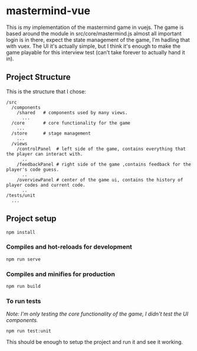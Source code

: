# mastermind-vue

This is my implementation of the mastermind game in vuejs. The game is based around the module in src/core/mastermind.js almost all important login is in there, expect the state management of the game, I'm hadling that with vuex. The UI it's actually simple, but I think it's enough to make the game playable for this interview test (can't take forever to actually hand it in).

## Project Structure

This is the structure that I chose:

```
/src
  /components
    /shared   # components used by many views.
      ...
  /core       # core functionality for the game
    ...
  /store      # stage management
    ...
  /views
    /controlPanel  # left side of the game, contains everything that the player can interact with.
      ..
    /feedbackPanel # right side of the game ,contains feedback for the player's code guess.
      ..
    /overviewPanel # center of the game ui, contains the history of player codes and current code.
      ..
/tests/unit
  ... 
```




## Project setup
```
npm install
```

### Compiles and hot-reloads for development
```
npm run serve
```

### Compiles and minifies for production
```
npm run build
```

### To run tests

*Note: I'm only testing the core functionality of the game, I didn't test the UI components.*

```
npm run test:unit
```


This should be enough to setup the project and run it and see it working.
